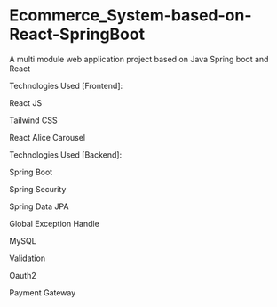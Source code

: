 # Ecommerce_System-based-on-React-SpringBoot

A multi module web application project based on Java Spring boot and React

Technologies Used [Frontend]:

React JS

Tailwind CSS

React Alice Carousel

Technologies Used [Backend]:

Spring Boot

Spring Security

Spring Data JPA

Global Exception Handle

MySQL

Validation

Oauth2

Payment Gateway
